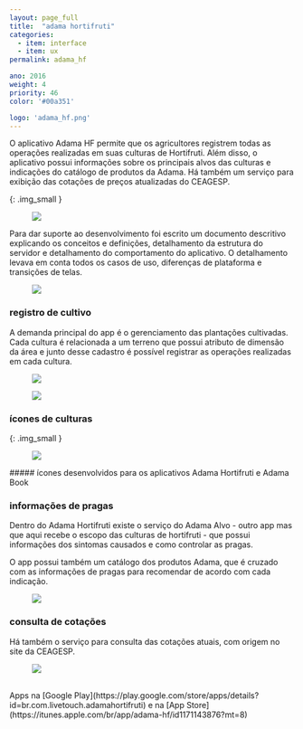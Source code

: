 ```yaml
---
layout: page_full
title:  "adama hortifruti"
categories:
  - item: interface
  - item: ux
permalink: adama_hf

ano: 2016
weight: 4
priority: 46
color: '#00a351'

logo: 'adama_hf.png'
---
```


O aplicativo Adama HF permite que os agricultores registrem todas as operações realizadas em suas culturas de Hortifruti. Além disso, o aplicativo possui informações sobre os principais alvos das culturas e indicações do catálogo de produtos da Adama. Há também um serviço para exibição das cotações de preços atualizadas do CEAGESP.

{: .img_small }
<figure><img src="{{ site.baseurl }}/assets/adama_hf/func.png"/></figure>

Para dar suporte ao desenvolvimento foi escrito um documento descritivo explicando os conceitos e definições, detalhamento da estrutura do servidor e detalhamento do comportamento do aplicativo. O detalhamento levava em conta todos os casos de uso, diferenças de plataforma e transições de telas.

<figure><img src="{{ site.baseurl }}/assets/adama_hf/descritivo.png"/></figure>

### registro de cultivo

A demanda principal do app é o gerenciamento das plantações cultivadas. Cada cultura é relacionada a um terreno que possui atributo de dimensão da área e junto desse cadastro é possível registrar as operações realizadas em cada cultura.

<figure><img src="{{ site.baseurl }}/assets/adama_hf/proj_hortifruti.png"/></figure>

<figure><img src="{{ site.baseurl }}/assets/adama_hf/fluxo_operacao.png"/></figure>

### ícones de culturas

{: .img_small }
<figure><img src="{{ site.baseurl }}/assets/adama_book/culturas.png"/></figure>
##### ícones desenvolvidos para os aplicativos Adama Hortifruti e Adama Book

### informações de pragas

Dentro do Adama Hortifruti existe o serviço do Adama Alvo - outro app mas que aqui recebe o escopo das culturas de hortifruti - que possui informações dos sintomas causados e como controlar as pragas.

O app possui também um catálogo dos produtos Adama, que é cruzado com as informações de pragas para recomendar de acordo com cada indicação.

<figure><img src="{{ site.baseurl }}/assets/adama_hf/fluxo_alvo.png"/></figure>

### consulta de cotações

Há também o serviço para consulta das cotações atuais, com origem no site da CEAGESP.

<figure><img src="{{ site.baseurl }}/assets/adama_hf/fluxo_cotacao.png"/></figure>

<br>
Apps na [Google Play](https://play.google.com/store/apps/details?id=br.com.livetouch.adamahortifruti) e na [App Store](https://itunes.apple.com/br/app/adama-hf/id1171143876?mt=8)
